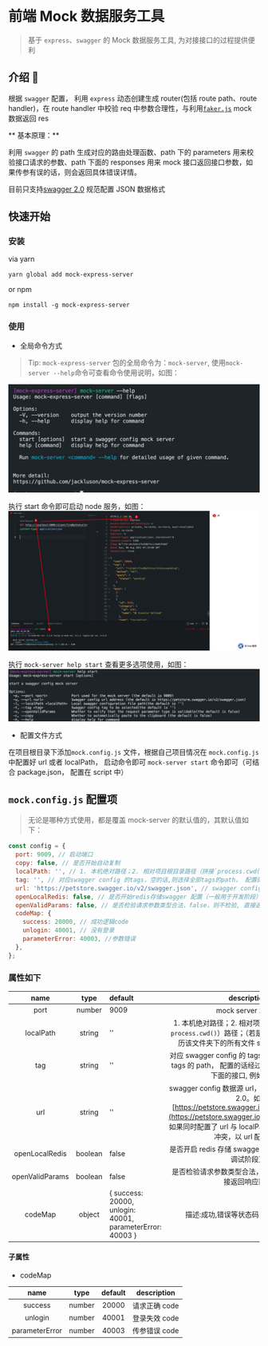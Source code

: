 # 前端 Mock 数据服务工具

> 基于 `express`、`swagger` 的 Mock 数据服务工具, 为对接接口的过程提供便利

## 介绍 :jack_o_lantern:

根据 `swagger` 配置， 利用 `express` 动态创建生成 router(包括 route path、route handler)，在 route handler 中校验 req 中参数合理性，与利用[`faker.js`](https://github.com/Marak/Faker.js#readme) mock 数据返回 res

** 基本原理：**

利用 `swagger` 的 path 生成对应的路由处理函数、path 下的 parameters 用来校验接口请求的参数、path 下面的 responses 用来 mock 接口返回接口参数，如果传参有误的话，则会返回具体错误详情。

目前只支持[swagger 2.0](https://swagger.io/docs/specification/2-0/what-is-swagger/) 规范配置 JSON 数据格式

## 快速开始

### 安装

via yarn

```shell
yarn global add mock-express-server
```

or npm

```shell
npm install -g mock-express-server

```

### 使用

- 全局命令方式

> Tip: `mock-express-server` 包的全局命令为：`mock-server`, 使用`mock-server --help`命令可查看命令使用说明，如图：

![](./screenshot/cli-help.jpg)

执行 start 命令即可启动 node 服务，如图：
![](./screenshot/start-demo.jpg)

执行 `mock-server help start` 查看更多选项使用，如图：
![](./screenshot/start-help.jpg)

- 配置文件方式

在项目根目录下添加`mock.config.js` 文件，根据自己项目情况在 `mock.config.js` 中配置好 url 或者 localPath， 启动命令即可 `mock-server start` 命令即可（可结合 package.json， 配置在 script 中）

## `mock.config.js` 配置项

> 无论是哪种方式使用，都是覆盖 mock-server 的默认值的，其默认值如下：

```js
const config = {
  port: 9009, // 启动端口
  copy: false, // 是否开始自动复制
  localPath: '', // 1. 本机绝对路径；2. 相对项目根目录路径（拼接`process.cwd()`）路径；（若是文件夹路径，则会遍历该文件夹下的所有文件 swagger 配置文件), 例如：'local/api-docs.json'
  tag: '', // 对应swagger config 的tags，空的话,则选择全部tags的path， 配置的话经过筛选后,只启动该tag下面的接口, 例如：/pet'
  url: 'https://petstore.swagger.io/v2/swagger.json', // swagger config 接口路径,例如：https://petstore.swagger.io/v2/swagger.json, 如果同时配置了url与localPath，合并两者，若有冲突，以url配置为止
  openLocalRedis: false, // 是否开始redis存储swagger 配置（一般用于开发阶段）
  openValidParams: false, // 是否检验请求参数类型合法，false，则不检验, 直接返回响应数据
  codeMap: {
    success: 20000, // 成功逻辑code
    unlogin: 40001, // 没有登录
    parameterError: 40003, //参数错误
  },
};
```

### 属性如下

|      name       |  type   | default                                                   |                                                                                                       description                                                                                                        |
| :-------------: | :-----: | :-------------------------------------------------------- | :----------------------------------------------------------------------------------------------------------------------------------------------------------------------------------------------------------------------: |
|      port       | number  | 9009                                                      |                                                                                                    mock server 端口号                                                                                                    |
|    localPath    | string  | ''                                                        |                                           1. 本机绝对路径；2. 相对项目根目录路径（拼接`process.cwd()`）路径；（若是文件夹路径，则会遍历该文件夹下的所有文件 swagger 配置文件)                                            |
|       tag       | string  | ''                                                        |                                                  对应 swagger config 的 tags，空的话,则选择全部 tags 的 path， 配置的话经过筛选后,只启动该 tag 下面的接口, 例如：/pet'                                                   |
|       url       | string  | ''                                                        | swagger config 数据源 url，目前只支持 Swagger 2.0。如 [https://petstore.swagger.io/v2/swagger.json](https://petstore.swagger.io/v2/swagger.json)， 如果同时配置了 url 与 localPath， 合并两者，若有冲突，以 url 配置为止 |
| openLocalRedis  | boolean | false                                                     |                                                                                 是否开启 redis 存储 swagger 配置（一般用于开发调试阶段）                                                                                 |
| openValidParams | boolean | false                                                     |                                                                               是否检验请求参数类型合法，false，则不检验, 直接返回响应数据                                                                                |
|     codeMap     | object  | { success: 20000, unlogin: 40001, parameterError: 40003 } |                                                                                           描述:成功,错误等状态码 Code 映射 Map                                                                                           |

#### 子属性

- codeMap

|      name      |  type  | default |  description  |
| :------------: | :----: | :-----: | :-----------: |
|    success     | number |  20000  | 请求正确 code |
|    unlogin     | number |  40001  | 登录失效 code |
| parameterError | number |  40003  | 传参错误 code |
